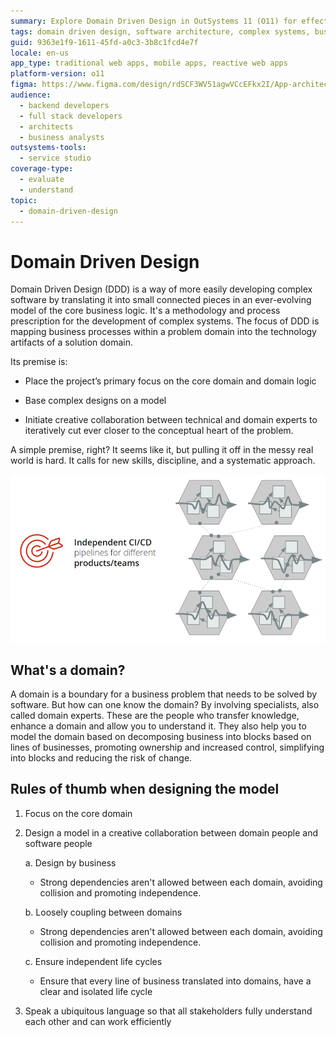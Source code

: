 ```yaml
---
summary: Explore Domain Driven Design in OutSystems 11 (O11) for effective complex software development.
tags: domain driven design, software architecture, complex systems, business processes, conceptual modelling
guid: 9363e1f9-1611-45fd-a0c3-3b8c1fcd4e7f
locale: en-us
app_type: traditional web apps, mobile apps, reactive web apps
platform-version: o11
figma: https://www.figma.com/design/rdSCF3WV51agwVCcEFkx2I/App-architecture?node-id=5-50&t=bB3MvYj2DPjavxZe-1
audience:
  - backend developers
  - full stack developers
  - architects
  - business analysts
outsystems-tools:
  - service studio
coverage-type:
  - evaluate
  - understand
topic:
  - domain-driven-design
---
```


# Domain Driven Design

Domain Driven Design (DDD) is a way of more easily developing complex software by translating it into small connected pieces in an ever-evolving model of the core business logic. It's a methodology and process prescription for the development of complex systems. The focus of DDD is mapping business processes within a problem domain into the technology artifacts of a solution domain.

Its premise is:

* Place the project’s primary focus on the core domain and domain logic

* Base complex designs on a model

* Initiate creative collaboration between technical and domain experts to iteratively cut ever closer to the conceptual heart of the problem.

A simple premise, right? It seems like it, but pulling it off in the messy real world is hard. It calls for new skills, discipline, and a systematic approach.

![Diagram illustrating independent CI/CD pipelines for different products or teams, with hexagonal architecture patterns showing loose coupling between domains.](images/outsystems_domain_driven_architecture_9.png "Domain Driven Design Architecture")

## What's a domain?

A domain is a boundary for a business problem that needs to be solved by software. But how can one know the domain? By involving specialists, also called domain experts. These are the people who transfer knowledge, enhance a domain and allow you to understand it. They also help you to model the domain based on decomposing business into blocks based on lines of businesses, promoting ownership and increased control, simplifying into blocks and reducing the risk of change.

## Rules of thumb when designing the model

1. Focus on the core domain

1. Design a model in a creative collaboration between domain people and software people

    a. Design by business

    * Strong dependencies aren't allowed between each domain, avoiding collision and promoting independence.

    b. Loosely coupling between domains

    * Strong dependencies aren't allowed between each domain, avoiding collision and promoting independence.

    c. Ensure independent life cycles

    * Ensure that every line of business translated into domains, have a clear and isolated life cycle

1. Speak a ubiquitous language so that all stakeholders fully understand each other and can work efficiently
